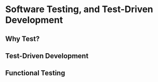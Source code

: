 # Software Testing, and Test-Driven Development

## Why Test?

## Test-Driven Development

## Functional Testing
